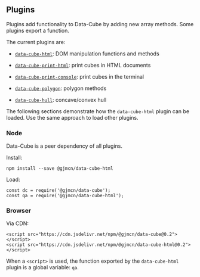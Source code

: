 ## Plugins

Plugins add functionality to Data-Cube by adding new array methods. Some plugins export a function.

The current plugins are:

* [`data-cube-html`](https://github.com/gjmcn/data-cube-html): DOM manipulation functions and methods

* [`data-cube-print-html`](https://github.com/gjmcn/data-cube-print-html): print cubes in HTML documents

* [`data-cube-print-console`](https://github.com/gjmcn/data-cube-print-console): print cubes in the terminal

* [`data-cube-polygon`](https://github.com/gjmcn/data-cube-polygon): polygon methods

* [`data-cube-hull`](https://github.com/gjmcn/data-cube-hull): concave/convex hull

The following sections demonstrate how the `data-cube-html` plugin can be loaded. Use the same approach to load other plugins.

### Node

Data-Cube is a peer dependency of all plugins.

Install:

```{.no-exec}
npm install --save @gjmcn/data-cube-html
```

Load:

```{.no-exec}
const dc = require('@gjmcn/data-cube');
const qa = require('@gjmcn/data-cube-html');
```

### Browser

Via CDN:

```{.no-exec .html}
<script src="https://cdn.jsdelivr.net/npm/@gjmcn/data-cube@0.2"></script>
<script src="https://cdn.jsdelivr.net/npm/@gjmcn/data-cube-html@0.2"></script>
```

When a `<script>` is used, the function exported by the `data-cube-html` plugin is a global variable: `qa`.
